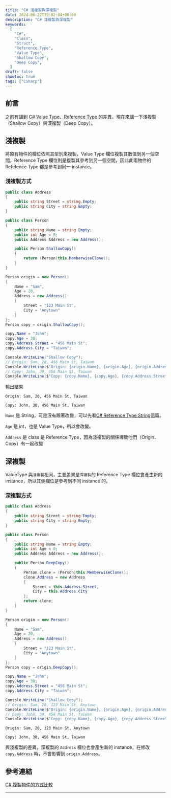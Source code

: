 ```yaml
---
title: "C# 淺複製與深複製"
date: 2024-06-22T19:02:04+08:00
description: "C# 淺複製與深複製"
keywords:
  [
    "C#",
    "Class",
    "Struct",
    "Reference Type",
    "Value Type",
    "Shallow Copy",
    "Deep Copy",
  ]
draft: false
showtoc: true
tags: ["CSharp"]
---
```


## 前言

之前有講到 [C# Value Type、Reference Type 的差異]，現在來講一下淺複製（Shallow Copy）與深複製（Deep Copy）。

## 淺複製

將原有物件的欄位依照其型別來複製，Value Type 欄位複製其數值到另一個空間，Reference Type 欄位則是複製其參考到另一個空間，因此此兩物件的 Refetence Type 都是參考到同一 instance。

### 淺複製方式

```C#
public class Address
{
    public string Street = string.Empty;
    public string City = string.Empty;
}

public class Person
{
    public string Name = string.Empty;
    public int Age = 0;
    public Address Address = new Address();

    public Person ShallowCopy()
    {
        return (Person)this.MemberwiseClone();
    }
}
```

```C#
Person origin = new Person()
{
    Name = "Sam",
    Age = 20,
    Address = new Address()
    {
        Street = "123 Main St",
        City = "Anytown"
    }
};
Person copy = origin.ShallowCopy();

copy.Name = "John";
copy.Age = 30;
copy.Address.Street = "456 Main St";
copy.Address.City = "Taiwan";

Console.WriteLine("Shallow Copy");
// Origin: Sam, 20, 456 Main St, Taiwan
Console.WriteLine($"Origin: {origin.Name}, {origin.Age}, {origin.Address.Street}, {origin.Address.City}");
// Copy: John, 30, 456 Main St, Taiwan
Console.WriteLine($"Copy: {copy.Name}, {copy.Age}, {copy.Address.Street}, {copy.Address.City}");
```

輸出結果

`Origin: Sam, 20, 456 Main St, Taiwan`

`Copy: John, 30, 456 Main St, Taiwan`

`Name` 是 String，可是沒有跟著改變，可以先看[C# Reference Type String]這篇。

`Age` 是 int，也是 Value Type，所以會改變。

`Address` 是 class 是 Reference Type，因為淺複製的關係導致他們（Origin、Copy）有一起改變

## 深複製

ValueType 與`淺複製`相同，主要差異是`深複製`的 Reference Type 欄位會產生新的 instance，所以其倆欄位是參考到不同 instance 的。

### 深複製方式

```C#
public class Address
{
    public string Street = string.Empty;
    public string City = string.Empty;
}

public class Person
{
    public string Name = string.Empty;
    public int Age = 0;
    public Address Address = new Address();

    public Person DeepCopy()
    {
        Person clone = (Person)this.MemberwiseClone();
        clone.Address = new Address
        {
            Street = this.Address.Street,
            City = this.Address.City
        };
        return clone;
    }
}
```

```C#
Person origin = new Person()
{
    Name = "Sam",
    Age = 20,
    Address = new Address()
    {
        Street = "123 Main St",
        City = "Anytown"
    }
};
Person copy = origin.DeepCopy();

copy.Name = "John";
copy.Age = 30;
copy.Address.Street = "456 Main St";
copy.Address.City = "Taiwan";

Console.WriteLine("Shallow Copy");
// Origin: Sam, 20, 123 Main St, Anytown
Console.WriteLine($"Origin: {origin.Name}, {origin.Age}, {origin.Address.Street}, {origin.Address.City}");
// Copy: John, 30, 456 Main St, Taiwan
Console.WriteLine($"Copy: {copy.Name}, {copy.Age}, {copy.Address.Street}, {copy.Address.City}");
```

`Origin: Sam, 20, 123 Main St, Anytown`

`Copy: John, 30, 456 Main St, Taiwan`

與淺複製的差異，深複製的 `Address` 欄位也會產生新的 instance，在修改 `copy.Address` 時，不會影響到 `origin.Address`。

## 參考連結

[C# 複製物件的方式比較]

---

[C# Value Type、Reference Type 的差異]: ../csharpvaluetypereferencetype
[C# Reference Type String]: ../csharpreferencetypestring
[C# 複製物件的方式比較]: https://dotblogs.com.tw/lazycodestyle/2016/06/18/183737
